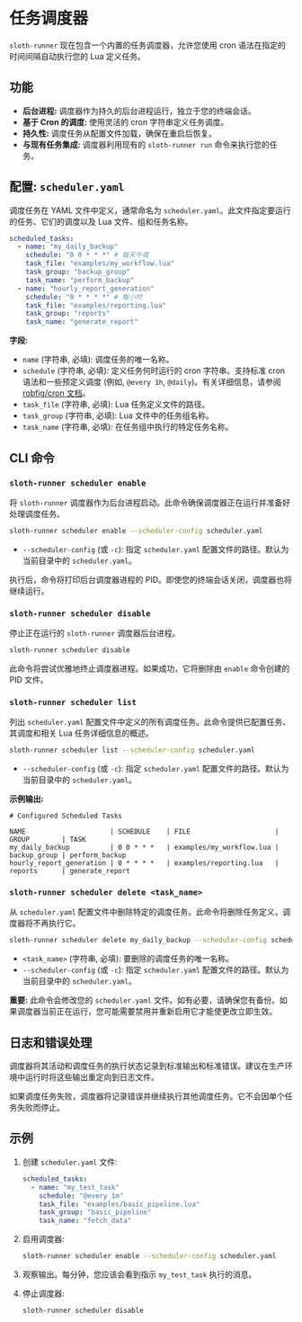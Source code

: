 # 任务调度器

`sloth-runner` 现在包含一个内置的任务调度器，允许您使用 cron 语法在指定的时间间隔自动执行您的 Lua 定义任务。

## 功能

*   **后台进程:** 调度器作为持久的后台进程运行，独立于您的终端会话。
*   **基于 Cron 的调度:** 使用灵活的 cron 字符串定义任务调度。
*   **持久性:** 调度任务从配置文件加载，确保在重启后恢复。
*   **与现有任务集成:** 调度器利用现有的 `sloth-runner run` 命令来执行您的任务。

## 配置: `scheduler.yaml`

调度任务在 YAML 文件中定义，通常命名为 `scheduler.yaml`。此文件指定要运行的任务、它们的调度以及 Lua 文件、组和任务名称。

```yaml
scheduled_tasks:
  - name: "my_daily_backup"
    schedule: "0 0 * * *" # 每天午夜
    task_file: "examples/my_workflow.lua"
    task_group: "backup_group"
    task_name: "perform_backup"
  - name: "hourly_report_generation"
    schedule: "0 * * * *" # 每小时
    task_file: "examples/reporting.lua"
    task_group: "reports"
    task_name: "generate_report"
```

**字段:**

*   `name` (字符串, 必填): 调度任务的唯一名称。
*   `schedule` (字符串, 必填): 定义任务何时运行的 cron 字符串。支持标准 cron 语法和一些预定义调度 (例如, `@every 1h`, `@daily`)。有关详细信息，请参阅 [robfig/cron 文档](https://pkg.go.dev/github.com/robfig/cron/v3#hdr-CRON_Expression_Format)。
*   `task_file` (字符串, 必填): Lua 任务定义文件的路径。
*   `task_group` (字符串, 必填): Lua 文件中的任务组名称。
*   `task_name` (字符串, 必填): 在任务组中执行的特定任务名称。

## CLI 命令

### `sloth-runner scheduler enable`

将 `sloth-runner` 调度器作为后台进程启动。此命令确保调度器正在运行并准备好处理调度任务。

```bash
sloth-runner scheduler enable --scheduler-config scheduler.yaml
```

*   `--scheduler-config` (或 `-c`): 指定 `scheduler.yaml` 配置文件的路径。默认为当前目录中的 `scheduler.yaml`。

执行后，命令将打印后台调度器进程的 PID。即使您的终端会话关闭，调度器也将继续运行。

### `sloth-runner scheduler disable`

停止正在运行的 `sloth-runner` 调度器后台进程。

```bash
sloth-runner scheduler disable
```

此命令将尝试优雅地终止调度器进程。如果成功，它将删除由 `enable` 命令创建的 PID 文件。

### `sloth-runner scheduler list`

列出 `scheduler.yaml` 配置文件中定义的所有调度任务。此命令提供已配置任务、其调度和相关 Lua 任务详细信息的概述。

```bash
sloth-runner scheduler list --scheduler-config scheduler.yaml
```

*   `--scheduler-config` (或 `-c`): 指定 `scheduler.yaml` 配置文件的路径。默认为当前目录中的 `scheduler.yaml`。

**示例输出:**

```
# Configured Scheduled Tasks

NAME                     | SCHEDULE    | FILE                     | GROUP        | TASK
my_daily_backup          | 0 0 * * *   | examples/my_workflow.lua | backup_group | perform_backup
hourly_report_generation | 0 * * * *   | examples/reporting.lua   | reports      | generate_report
```

### `sloth-runner scheduler delete <task_name>`

从 `scheduler.yaml` 配置文件中删除特定的调度任务。此命令将删除任务定义，调度器将不再执行它。

```bash
sloth-runner scheduler delete my_daily_backup --scheduler-config scheduler.yaml
```

*   `<task_name>` (字符串, 必填): 要删除的调度任务的唯一名称。
*   `--scheduler-config` (或 `-c`): 指定 `scheduler.yaml` 配置文件的路径。默认为当前目录中的 `scheduler.yaml`。

**重要:** 此命令会修改您的 `scheduler.yaml` 文件。如有必要，请确保您有备份。如果调度器当前正在运行，您可能需要禁用并重新启用它才能使更改立即生效。

## 日志和错误处理

调度器将其活动和调度任务的执行状态记录到标准输出和标准错误。建议在生产环境中运行时将这些输出重定向到日志文件。

如果调度任务失败，调度器将记录错误并继续执行其他调度任务。它不会因单个任务失败而停止。

## 示例

1.  创建 `scheduler.yaml` 文件:

    ```yaml
    scheduled_tasks:
      - name: "my_test_task"
        schedule: "@every 1m"
        task_file: "examples/basic_pipeline.lua"
        task_group: "basic_pipeline"
        task_name: "fetch_data"
    ```

2.  启用调度器:

    ```bash
    sloth-runner scheduler enable --scheduler-config scheduler.yaml
    ```

3.  观察输出。每分钟，您应该会看到指示 `my_test_task` 执行的消息。

4.  停止调度器:

    ```bash
    sloth-runner scheduler disable
    ```
